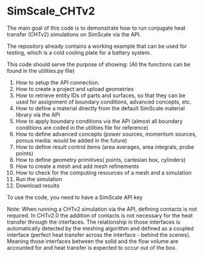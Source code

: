 # SimScale_CHTv2
The main goal of this code is to demonstrate how to run conjugate heat transfer (CHTv2) simulations on SimScale via the API. 

The repository already contains a working example that can be used for testing, which is a cold cooling plate for a battery system. 

This code should serve the purpose of showing: (All the functions can be found in the utilities.py file) 
1. How to setup the API connection. 
2. How to create a project and upload geometries 
3. How to retrieve entity IDs of parts and surfaces, so that they can be used for assignment of boundary conditions, advanced concepts, etc.
4. How to define a material directly from the default SimScale material library via the API 
5. How to apply boundary conditions via the API (almost all boundary conditions are coded in the utilities file for reference) 
6. How to define advanced concepts (power sources, momentum sources, porous media: would be added in the future)
7. How to define result control items (area averages, area integrals, probe points) 
8. How to define geometry primitives( points, cartesian box, cylinders) 
9. How to create a mesh and add mesh refinements 
10. How to check for the computing resources of a mesh and a simulation 
11. Run the simulation 
12. Download results 

To use the code, you need to have a SimScale API key

Note: When running a CHTv2 simulation via the API, defining contacts is not required. 
In CHTv2.0 the addition of contacts is not necessary for the heat transfer through the interfaces. The relationship in those interfaces is automatically detected by the meshing algorithm and defined as a coupled interface (perfect heat transfer across the interface - behind the scenes). Meaning those interfaces between the solid and the flow volume are accounted for and heat transfer is expected to occur out of the box.
